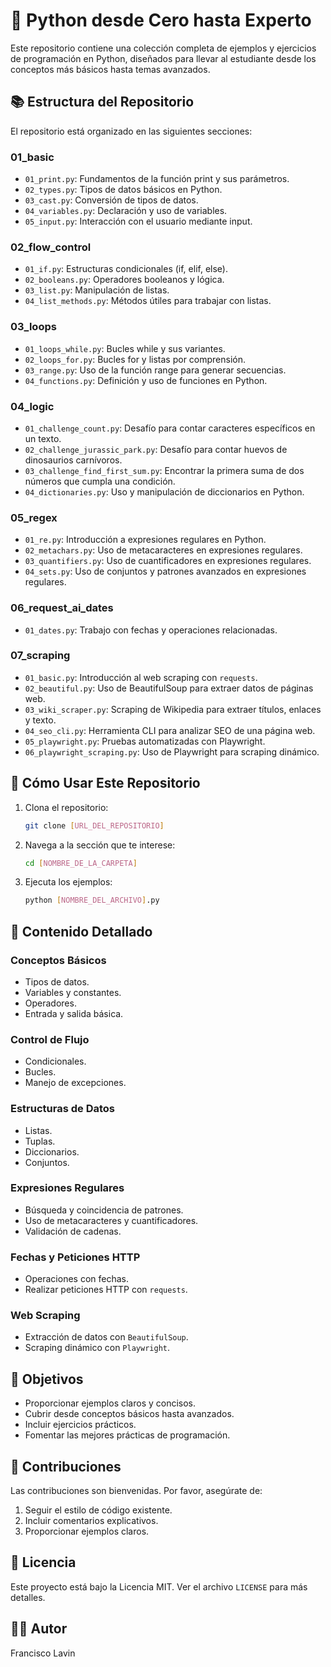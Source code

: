 # 🐍 Python desde Cero hasta Experto

Este repositorio contiene una colección completa de ejemplos y ejercicios de programación en Python, diseñados para llevar al estudiante desde los conceptos más básicos hasta temas avanzados.

## 📚 Estructura del Repositorio

El repositorio está organizado en las siguientes secciones:

### 01_basic

- `01_print.py`: Fundamentos de la función print y sus parámetros.
- `02_types.py`: Tipos de datos básicos en Python.
- `03_cast.py`: Conversión de tipos de datos.
- `04_variables.py`: Declaración y uso de variables.
- `05_input.py`: Interacción con el usuario mediante input.

### 02_flow_control

- `01_if.py`: Estructuras condicionales (if, elif, else).
- `02_booleans.py`: Operadores booleanos y lógica.
- `03_list.py`: Manipulación de listas.
- `04_list_methods.py`: Métodos útiles para trabajar con listas.

### 03_loops

- `01_loops_while.py`: Bucles while y sus variantes.
- `02_loops_for.py`: Bucles for y listas por comprensión.
- `03_range.py`: Uso de la función range para generar secuencias.
- `04_functions.py`: Definición y uso de funciones en Python.

### 04_logic

- `01_challenge_count.py`: Desafío para contar caracteres específicos en un texto.
- `02_challenge_jurassic_park.py`: Desafío para contar huevos de dinosaurios carnívoros.
- `03_challenge_find_first_sum.py`: Encontrar la primera suma de dos números que cumpla una condición.
- `04_dictionaries.py`: Uso y manipulación de diccionarios en Python.

### 05_regex

- `01_re.py`: Introducción a expresiones regulares en Python.
- `02_metachars.py`: Uso de metacaracteres en expresiones regulares.
- `03_quantifiers.py`: Uso de cuantificadores en expresiones regulares.
- `04_sets.py`: Uso de conjuntos y patrones avanzados en expresiones regulares.

### 06_request_ai_dates

- `01_dates.py`: Trabajo con fechas y operaciones relacionadas.

### 07_scraping

- `01_basic.py`: Introducción al web scraping con `requests`.
- `02_beautiful.py`: Uso de BeautifulSoup para extraer datos de páginas web.
- `03_wiki_scraper.py`: Scraping de Wikipedia para extraer títulos, enlaces y texto.
- `04_seo_cli.py`: Herramienta CLI para analizar SEO de una página web.
- `05_playwright.py`: Pruebas automatizadas con Playwright.
- `06_playwright_scraping.py`: Uso de Playwright para scraping dinámico.

## 🚀 Cómo Usar Este Repositorio

1. Clona el repositorio:

   ```bash
   git clone [URL_DEL_REPOSITORIO]
   ```

2. Navega a la sección que te interese:

   ```bash
   cd [NOMBRE_DE_LA_CARPETA]
   ```

3. Ejecuta los ejemplos:

   ```bash
   python [NOMBRE_DEL_ARCHIVO].py
   ```

## 📝 Contenido Detallado

### Conceptos Básicos

- Tipos de datos.
- Variables y constantes.
- Operadores.
- Entrada y salida básica.

### Control de Flujo

- Condicionales.
- Bucles.
- Manejo de excepciones.

### Estructuras de Datos

- Listas.
- Tuplas.
- Diccionarios.
- Conjuntos.

### Expresiones Regulares

- Búsqueda y coincidencia de patrones.
- Uso de metacaracteres y cuantificadores.
- Validación de cadenas.

### Fechas y Peticiones HTTP

- Operaciones con fechas.
- Realizar peticiones HTTP con `requests`.

### Web Scraping

- Extracción de datos con `BeautifulSoup`.
- Scraping dinámico con `Playwright`.

## 🎯 Objetivos

- Proporcionar ejemplos claros y concisos.
- Cubrir desde conceptos básicos hasta avanzados.
- Incluir ejercicios prácticos.
- Fomentar las mejores prácticas de programación.

## 🤝 Contribuciones

Las contribuciones son bienvenidas. Por favor, asegúrate de:

1. Seguir el estilo de código existente.
2. Incluir comentarios explicativos.
3. Proporcionar ejemplos claros.

## 📄 Licencia

Este proyecto está bajo la Licencia MIT. Ver el archivo `LICENSE` para más detalles.

## 👨‍💻 Autor

Francisco Lavin
